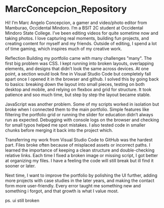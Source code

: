 # MarcConcepcion_Repository
Hi! I’m Marc Angelo Concepcion, a gamer and video/photo editor from Mamburao, Occidental Mindoro. I’m a BSIT 2C student at Occidental Mindoro State College. I’ve been editing videos for quite sometime now and taking photos. I love capturing real moments, building fun projects, and creating content for myself and my friends. Outside of editing, I spend a lot of time gaming, which inspires much of my creative work.

Reflection
Building my portfolio came with many challenges "many". The first big problem was CSS. I kept running into broken layouts, overlapping elements, and designs that didn’t look the same across devices. At one point, a section would look fine in Visual Studio Code but completely fall apart once I opened it in the browser and github. I solved this by going back to basics: breaking down the layout into small pieces, testing on both desktop and mobile, and relying on flexbox and grid for structure. It took patience and soo much time, but step by step the layout became stable.

JavaScript was another problem. Some of my scripts worked in isolation but broke when I connected them to the main portfolio. Simple features like filtering the portfolio grid or running the slider for education didn’t always run as expected. Debugging with console logs on the browser and checking for small typos helped me spot mistakes. I also tested code in smaller chunks before merging it back into the project which.

Transferring my work from Visual Studio Code to GitHub was the hardest part. Files broke often because of misplaced assets or incorrect paths. I learned the importance of keeping a clean structure and double-checking relative links. Each time I fixed a broken image or missing script, I got better at organizing my files. I have a feeling the code will still break but ill find it sooner or later.

Next time, I want to improve the portfolio by polishing the UI further, adding more projects with case studies in the later years, and making the contact form more user-friendly. Every error taught me something new and something i forgot, and that growth is what I value most.

ps. ui still broken
